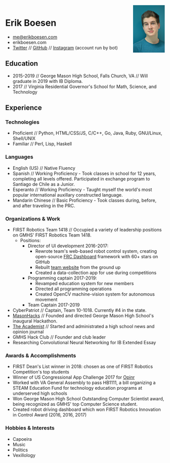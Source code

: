 <img src="assets/img/portrait.jpg" width="100" align="right">

# Erik Boesen
- me@erikboesen.com
- erikboesen.com
- [Twitter](https://twitter.com/ErikBoesen) // [GitHub](https://github.com/ErikBoesen) // [Instagram](https://instagram.com/erikboesen) (account run by bot)

## Education
- 2015-2019 // George Mason High School, Falls Church, VA // Will graduate in 2019 with IB Diploma.
- 2017 // Virginia Residential Governor's School for Math, Science, and Technology

## Experience
### Technologies
- Proficient // Python, HTML/CSS/JS, C/C++, Go, Java, Ruby, GNU/Linux, Shell/UNIX
- Familiar // Perl, Lisp, Haskell

### Languages
- English (US) // Native Fluency
- Spanish // Working Proficiency - Took classes in school for 12 years, completing all levels offered. Participated in exchange program to Santiago de Chile as a Junior.
- Esperanto // Working Proficiency - Taught myself the world's most popular international auxillary constructed language.
- Mandarin Chinese // Basic Proficiency - Took classes during, before, and after traveling in the PRC.

### Organizations & Work
- FIRST Robotics Team 1418 // Occupied a variety of leadership positions on GMHS' FIRST Robotics Team 1418.
    - Positions:
        - Director of UI development 2016-2017:
            - Rewrote team's web-based robot control system, creating open-source [FRC Dashboard](https://github.com/FRCDashboard/FRCDashboard) framework with 60+ stars on GitHub
            - Rebuilt [team website](http://1418.team) from the ground up
            - Created a data-collection app for use during competitions
        - Programming captain 2017-2019:
            - Revamped education system for new members
            - Directed all programming operations
            - Created OpenCV machine-vision system for autonomous movement
        - Team Captain 2017-2019
- CyberPatriot // Captain, Team 10-1018. Currently #4 in the state.
- [MasonHacks](https://masonhacks.github.io) // Founded and directed George Mason High School's inaugural Hackathon.
- [The Academist](http://academist.press) // Started and administrated a high school news and opinion journal
- GMHS Hack Club // Founder and club leader
- Researching Convolutional Neural Networking for IB Extended Essay

### Awards & Accomplishments
- FIRST Dean's List winner in 2018: chosen as one of FIRST Robotics Competition's top students
- Winner of US Congressional App Challenge 2017 for [Opinr](http://opinr.me)
- Worked with VA General Assembly to pass HB1111, a bill organizing a STEAM Education Fund for technology education programs at underserved high schools
- Won George Mason High School Outstanding Computer Scientist award, being recognized as GMHS' top Computer Science student.
- Created robot driving dashboard which won FIRST Robotics Innovation in Control Award (2016, 2016, 2017)

### Hobbies & Interests
- Capoeira
- Music
- Politics
- Vexillology
